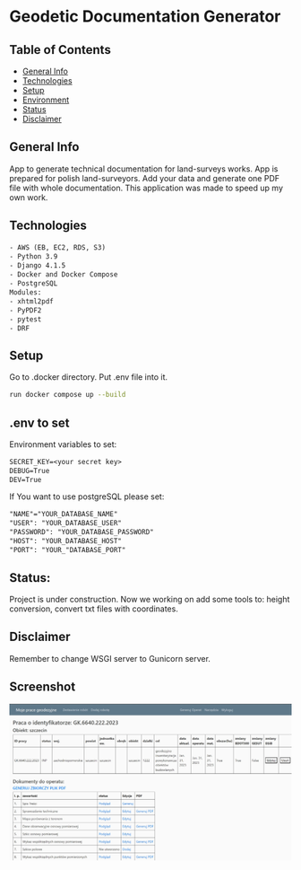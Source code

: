# Geodetic Documentation Generator

## Table of Contents
* [General Info](#general-info)
* [Technologies](#technologies)
* [Setup](#setup)
* [Environment](#env-to-set)
* [Status](#status)
* [Disclaimer](#disclaimer)

## General Info
App to generate technical documentation for land-surveys works. App is prepared for polish land-surveyors.
Add your data and generate one PDF file with whole documentation. This application was made to speed up my own work.

## Technologies
	- AWS (EB, EC2, RDS, S3)
	- Python 3.9
	- Django 4.1.5
	- Docker and Docker Compose
	- PostgreSQL
	Modules:
	- xhtml2pdf
	- PyPDF2
	- pytest
	- DRF

## Setup
Go to .docker directory. Put .env file into it.
```bash
run docker compose up --build
```

## .env to set
Environment variables to set:
```
SECRET_KEY=<your secret key>
DEBUG=True
DEV=True
```
If You want to use postgreSQL please set:
```
"NAME"="YOUR_DATABASE_NAME"
"USER": "YOUR_DATABASE_USER"
"PASSWORD": "YOUR_DATABASE_PASSWORD"
"HOST": "YOUR_DATABASE_HOST"
"PORT": "YOUR_"DATABASE_PORT"
```

## Status:
Project is under construction.
Now we working on add some tools to: height conversion, convert txt files with coordinates.

## Disclaimer
Remember to change WSGI server to Gunicorn server.

## Screenshot
![Screenshot of a detail of geodeti work](geo_doc_generator\media\screen2.jpeg)
